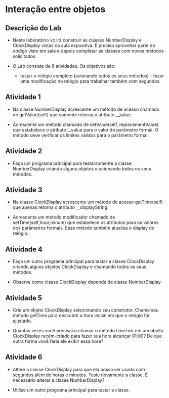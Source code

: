 # Interação entre objetos

## Descrição do Lab

- Neste laboratório vc irá construir as classes
NumberDisplay e ClockDisplay vistas na aula expositiva. É preciso aproveitar parte do código visto em sala e depois completar as classes com novos métodos solicitados.

- O Lab consiste de 6 atividades. Os
objetivos são: 
    - testar o relógio completo (acionando todos os seus métodos) - fazer uma modificação no relógio para trabalhar também com segundos.

## Atividade 1

- Na classe NumberDisplay acrescente um método de acesso chamado
de getValue(self) que somente retorna o atributo __value.

- Acrescente um método chamado de setValue(self, replacementValue) que estabelece o atributo __value para o valor do parâmetro formal. O método deve verificar os limites válidos para o parâmetro formal.

## Atividade 2

- Faça um programa principal para testarsomente a classe NumberDisplay criando alguns objetos e acionando todos os seus
métodos.

## Atividade 3

- Na classe ClockDisplay acrescente um método de acesso getTime(self) que apenas retorna o atributo __displayString.

- Acrescente um método modificador chamado de setTime(self,hour,minute) que estabelece os atributos para os valores dos parâmetros formais. Esse método também atualiza o display do relógio.

## Atividade 4

- Faça um outro programa principal para testar a classe ClockDisplay criando alguns objetos ClockDisplay e chamando todos os seus métodos.

- Observe como classe ClockDisplay depende da classe NumberDisplay

## Atividade 5

- Crie um objeto ClockDisplay selecionando seu construtor. Chame seu método getTime para descobrir a hora inicial em que o relógio foi ajustado.

- Quantas vezes você precisaria chamar o método timeTick em um objeto ClockDisplay recém-criado para fazer sua hora alcançar 01:00? De que outra forma você faria ele exibir essa hora?

## Atividade 6

- Altere a classe ClockDisplay para que ela possa ser usada com segundos além de horas e minutos. Teste novamente a classe. É necessário alterar a classe NumberDisplay?

- Utilize um outro programa principal para testar a classe.